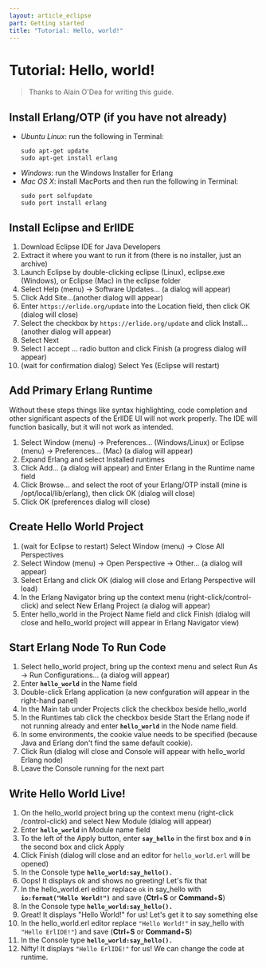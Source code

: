 ```yaml
---
layout: article_eclipse
part: Getting started
title: "Tutorial: Hello, world!"
---
```


# Tutorial: Hello, world!

> Thanks to Alain O'Dea for writing this guide.

## Install Erlang/OTP (if you have not already)

* _Ubuntu Linux_: run the following in Terminal:
  ```shell
  sudo apt-get update
  sudo apt-get install erlang
  ```
* _Windows_: run the Windows Installer for Erlang
* _Mac OS X_: install MacPorts and then run the following in Terminal:
  ```shell
  sudo port selfupdate
  sudo port install erlang
  ```

## Install Eclipse and ErlIDE

  1. Download Eclipse IDE for Java Developers
  2. Extract it where you want to run it from (there is no installer, just an archive)
  3. Launch Eclipse by double-clicking eclipse (Linux), eclipse.exe (Windows),
or Eclipse (Mac) in the eclipse folder
  4. Select Help (menu) -> Software Updates... (a dialog will appear)
  5. Click Add Site...(another dialog will appear)
  6. Enter `https://erlide.org/update` into the Location field, then
click OK (dialog will close)
  7. Select the checkbox by `https://erlide.org/update` and click
Install... (another dialog will appear)
  8. Select Next
  9. Select I accept ... radio button and click Finish (a progress dialog will
appear)
  10. (wait for confirmation dialog) Select Yes (Eclipse will restart)

## Add Primary Erlang Runtime

Without these steps things like syntax highlighting, code completion and other
significant aspects of the ErlIDE UI will not work properly. The IDE will
function basically, but it will not work as intended.

  1. Select Window (menu) -> Preferences... (Windows/Linux) or Eclipse (menu)
-> Preferences... (Mac) (a dialog will appear)
  2. Expand Erlang and select Installed runtimes
  3. Click Add... (a dialog will appear) and Enter Erlang in the Runtime name
field
  4. Click Browse... and select the root of your Erlang/OTP install (mine is
/opt/local/lib/erlang), then click OK (dialog will close)
  5. Click OK (preferences dialog will close)

## Create Hello World Project

  1. (wait for Eclipse to restart) Select Window (menu) -> Close All
Perspectives
  2. Select Window (menu) -> Open Perspective -> Other... (a dialog will
appear)
  3. Select Erlang and click OK (dialog will close and Erlang Perspective will
load)
  4. In the Erlang Navigator bring up the context menu (right-click/control-
click) and select New Erlang Project (a dialog will appear)
  5. Enter hello_world in the Project Name field and click Finish (dialog will
close and hello_world project will appear in Erlang Navigator view)

## Start Erlang Node To Run Code

  1. Select hello_world project, bring up the context menu and select Run As
-> Run Configurations... (a dialog will appear)
  2. Enter **`hello_world`** in the Name field
  3. Double-click Erlang application (a new confguration will appear in the
right-hand panel)
  4. In the Main tab under Projects click the checkbox beside hello_world
  5. In the Runtimes tab click the checkbox beside Start the Erlang node if
not running already and enter **`hello_world`** in the Node name field.
  6. In some environments, the cookie value needs to be specified (because
Java and Erlang don't find the same default cookie).
  7. Click Run (dialog will close and Console will appear with hello_world
Erlang node)
  8. Leave the Console running for the next part

## Write Hello World Live!

  1. On the hello_world project bring up the context menu (right-click
/control-click) and select New Module (dialog will appear)
  2. Enter **`hello_world`** in Module name field
  3. To the left of the Apply button, enter **`say_hello`** in the first box
and **`0`** in the second box and click Apply
  4. Click Finish (dialog will close and an editor for `hello_world.erl` will
be opened)
  5. In the Console type **`hello_world:say_hello().`**
  6. Oops! It displays ok and shows no greeting! Let's fix that
  7. In the hello_world.erl editor replace `ok` in say_hello with
**`io:format("Hello World!")`** and save (**Ctrl**+**S** or **Command**+**S**)
  8. In the Console type **`hello_world:say_hello().`**
  9. Great! It displays "Hello World!" for us! Let's get it to say something
else
  10. In the hello_world.erl editor replace `"Hello World!"` in say_hello with
`"Hello ErlIDE!"`) and save (**Ctrl**+**S** or **Command**+**S**)
  11. In the Console type **`hello_world:say_hello().`**
  12. Nifty! It displays `"Hello ErlIDE!"` for us! We can change the code at
runtime.

